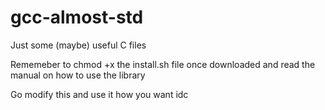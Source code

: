 # gcc-almost-std
Just some (maybe) useful C files

Rememeber to chmod +x the install.sh file once downloaded and read the manual on how to use the library

Go modify this and use it how you want idc

